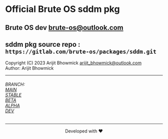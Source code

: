 # Official Brute OS sddm pkg
Brute OS dev <brute-os@outlook.com>
---
sddm pkg source repo : `https://gitlab.com/brute-os/packages/sddm.git`
---

Copyright (C) 2023 Arijit Bhowmick <arijit_bhowmick@outlook.com> <br>
Author: Arijit Bhowmick <br>

---

<h6>BRANCH: <br>
<a href="https://gitlab.com/brute-os/packages/sddm/-/tree/main">MAIN</a> <br>
<a href="https://gitlab.com/brute-os/packages/sddm/-/tree/stable">STABLE</a> <br>
<a href="https://gitlab.com/brute-os/packages/sddm/-/tree/beta">BETA</a> <br>
<a href="https://gitlab.com/brute-os/packages/sddm/-/tree/alpha">ALPHA</a> <br>
<a href="https://gitlab.com/brute-os/packages/sddm/-/tree/dev">DEV</a> <br>
</h6>

<hr>
<p align="center">
Developed with ❤️
</p>
